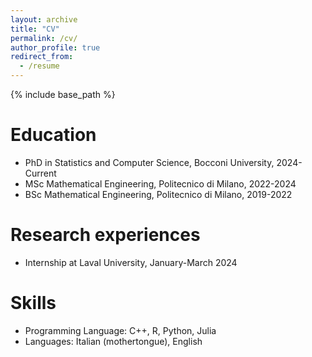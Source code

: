 ```yaml
---
layout: archive
title: "CV"
permalink: /cv/
author_profile: true
redirect_from:
  - /resume
---
```


{% include base_path %}

Education
======
* PhD in Statistics and Computer Science, Bocconi University, 2024-Current
* MSc Mathematical Engineering, Politecnico di Milano, 2022-2024
* BSc Mathematical Engineering, Politecnico di Milano, 2019-2022

Research experiences
======
* Internship at Laval University, January-March 2024

Skills
======
* Programming Language: C++, R, Python, Julia
* Languages: Italian (mothertongue), English
